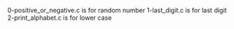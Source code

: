 0-positive_or_negative.c is for random number
1-last_digit.c is for last digit
2-print_alphabet.c is for lower case
